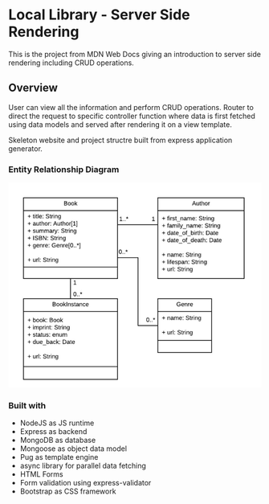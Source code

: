 # Local Library - Server Side Rendering

This is the project from MDN Web Docs giving an introduction to server side rendering including CRUD operations.

## Overview

User can view all the information and perform CRUD operations. Router to direct the request to specific controller function where data is first fetched using data models and served after rendering it on a view template. 

Skeleton website and project structre built from express application generator.


### Entity Relationship Diagram
![](./relation-diagram/1.JPG)

### Built with

- NodeJS as JS runtime
- Express as backend
- MongoDB as database
- Mongoose as object data model
- Pug as template engine
- async library for parallel data fetching
- HTML Forms
- Form validation using express-validator
- Bootstrap as CSS framework

